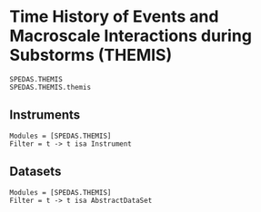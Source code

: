 # Time History of Events and Macroscale Interactions during Substorms (THEMIS)

```@docs
SPEDAS.THEMIS
SPEDAS.THEMIS.themis
```

## Instruments

```@autodocs
Modules = [SPEDAS.THEMIS]
Filter = t -> t isa Instrument
```

## Datasets

```@autodocs
Modules = [SPEDAS.THEMIS]
Filter = t -> t isa AbstractDataSet
```